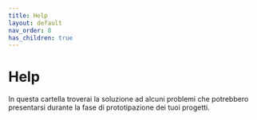 ```yaml
---
title: Help
layout: default
nav_order: 8
has_children: true
---
```


# Help

In questa cartella troverai la soluzione ad alcuni problemi che potrebbero presentarsi durante la fase di prototipazione dei tuoi progetti.
